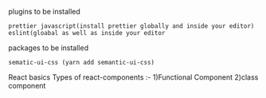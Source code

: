 plugins to be installed

    prettier javascript(install prettier globally and inside your editor)
    eslint(gloabal as well as inside your editor

packages to be installed

    sematic-ui-css (yarn add semantic-ui-css)

React basics
Types of react-components :-
1)Functional Component
2)class component
